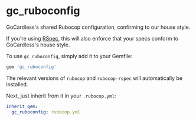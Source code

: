 gc_ruboconfig
==========

GoCardless's shared Rubocop configuration, confirming to our house style.

If you're using [RSpec](https://github.com/rspec/rspec), this will also enforce that your
specs conform to GoCardless's house style.

To use `gc_ruboconfig`, simply add it to your Gemfile:

```ruby
gem 'gc_ruboconfig'
```

The relevant versions of `rubocop` and `rubocop-rspec` will automatically be installed.

Next, just inherit from it in your `.rubocop.yml`:

```yaml
inherit_gem:
  gc_ruboconfig: rubocop.yml
```
